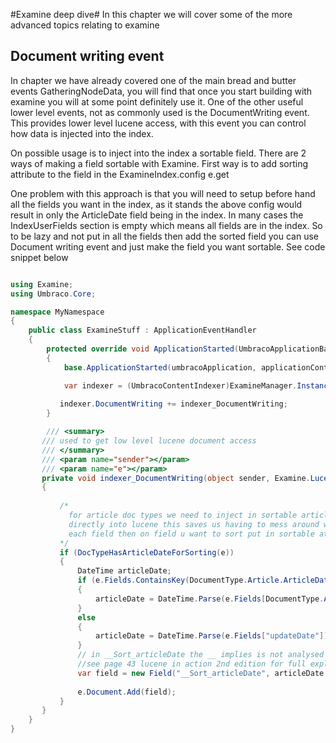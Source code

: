 #Examine deep dive#
In this chapter we will cover some of the more advanced topics relating to examine

## Document writing event ##
In chapter we have already covered one of the main bread and butter events GatheringNodeData, you will find that once you start building with examine you will at some point definitely use it.
One of the other useful lower level events, not as commonly used is the DocumentWriting event.  This provides lower level lucene access, with this event you can control how data is injected into the index.

On possible usage is to inject into the index a sortable field.  There are 2 ways of making a field sortable with Examine.  First way is to add sorting attribute to the field in the ExamineIndex.config e.get

<IndexUserFields>            
     <add Name="ArticleDate" EnableSorting="true"/>
</IndexUserFields>

One problem with this approach is that you will need to setup before hand all the fields you want in the index, as it stands the above config would result in only the ArticleDate field being in the index.  In many cases the IndexUserFields
section is empty which means all fields are in the index.  So to be lazy and not put in all the fields then add the sorted field you can use Document writing event and just make the field you want sortable. See code snippet below

```c#

using Examine;
using Umbraco.Core;

namespace MyNamespace
{
    public class ExamineStuff : ApplicationEventHandler
    {
        protected override void ApplicationStarted(UmbracoApplicationBase umbracoApplication, ApplicationContext applicationContext)
        {
            base.ApplicationStarted(umbracoApplication, applicationContext);

            var indexer = (UmbracoContentIndexer)ExamineManager.Instance.IndexProviderCollection[MyIndex];
 
           indexer.DocumentWriting += indexer_DocumentWriting; 
        }

		/// <summary>
       /// used to get low level lucene document access
       /// </summary>
       /// <param name="sender"></param>
       /// <param name="e"></param>
       private void indexer_DocumentWriting(object sender, Examine.LuceneEngine.DocumentWritingEventArgs e)
       {
 
           /*
             for article doc types we need to inject in sortable article date or use update date
             directly into lucene this saves us having to mess around with examineindex.config where you have to put in
             each field then on field u want to sort put in sortable attribute
           */
           if (DocTypeHasArticleDateForSorting(e))
           {
               DateTime articleDate;
               if (e.Fields.ContainsKey(DocumentType.Article.ArticleDate))
               {
                   articleDate = DateTime.Parse(e.Fields[DocumentType.Article.ArticleDate]);
               }
               else
               {
                   articleDate = DateTime.Parse(e.Fields["updateDate"]);
               }
               // in __Sort_articleDate the __ implies is not analysed therefore can be used to sorting. sorted means its retrievable
               //see page 43 lucene in action 2nd edition for full explanation of options
               var field = new Field("__Sort_articleDate", articleDate.ToString("yyyyMMddHHmmss", CultureInfo.InvariantCulture), Field.Store.YES, Field.Index.NOT_ANALYZED);
               
               e.Document.Add(field);
           }
       }
    }
}

```
